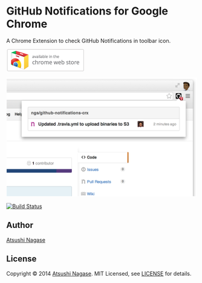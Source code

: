 GitHub Notifications for Google Chrome
======================================

A Chrome Extension to check GitHub Notifications in toolbar icon.

[![](doc/badge.png)][store]

![](doc/screen1.png)

[![Build Status](https://travis-ci.org/ngs/github-notifications-crx.svg?branch=master)](https://travis-ci.org/ngs/github-notifications-crx)

Author
------

[Atsushi Nagase]

License
-------

Copyright &copy; 2014 [Atsushi Nagase]. MIT Licensed, see [LICENSE] for details.



[store]: https://chrome.google.com/webstore/detail/cchmnfkmaijmcbafheknhcafoanipela
[Atsushi Nagase]: http://ngs.io/
[LICENSE]: LICENSE.md
